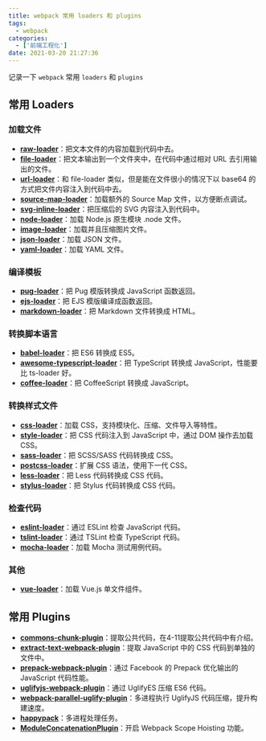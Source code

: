 ```yaml
---
title: webpack 常用 loaders 和 plugins
tags:
  - webpack
categories:
  - ['前端工程化']
date: 2021-03-20 21:27:36
---
```



记录一下 `webpack` 常用 `loaders` 和 `plugins`

<!-- more -->

## 常用 Loaders

### 加载文件

- **[raw-loader](https://github.com/webpack-contrib/raw-loader)**：把文本文件的内容加载到代码中去。
- **[file-loader](https://github.com/webpack-contrib/file-loader)**：把文本输出到一个文件夹中，在代码中通过相对 URL 去引用输出的文件。
- **[url-loader](https://github.com/webpack-contrib/url-loader)**：和 file-loader 类似，但是能在文件很小的情况下以 base64 的方式把文件内容注入到代码中去。
- **[source-map-loader](https://github.com/webpack-contrib/source-map-loader)**：加载额外的 Source Map 文件，以方便断点调试。
- **[svg-inline-loader](https://github.com/webpack-contrib/svg-inline-loader)**：把压缩后的 SVG 内容注入到代码中。
- **[node-loader](https://github.com/webpack-contrib/node-loader)**：加载 Node.js 原生模块 .node 文件。
- **[image-loader](https://github.com/tcoopman/image-webpack-loader)**：加载并且压缩图片文件。
- **[json-loader](https://github.com/webpack-contrib/json-loader)**：加载 JSON 文件。
- **[yaml-loader](https://github.com/eemeli/yaml-loader)**：加载 YAML 文件。

### 编译模板

- **[pug-loader](https://github.com/pugjs/pug-loader)**：把 Pug 模版转换成 JavaScript 函数返回。
- **[ejs-loader](https://github.com/difelice/ejs-loader)**：把 EJS 模版编译成函数返回。
- **[markdown-loader](https://github.com/peerigon/markdown-loader)**：把 Markdown 文件转换成 HTML。

### 转换脚本语言

- **[babel-loader](https://github.com/babel/babel-loader)**：把 ES6 转换成 ES5。
- **[awesome-typescript-loader](https://github.com/s-panferov/awesome-typescript-loader)**：把 TypeScript 转换成 JavaScript，性能要比 ts-loader 好。
- **[coffee-loader](https://github.com/webpack-contrib/coffee-loader)**：把 CoffeeScript 转换成 JavaScript。

### 转换样式文件

- **[css-loader](https://github.com/webpack-contrib/css-loader)**：加载 CSS，支持模块化、压缩、文件导入等特性。
- **[style-loader](https://github.com/webpack-contrib/style-loader)**：把 CSS 代码注入到 JavaScript 中，通过 DOM 操作去加载 CSS。
- **[sass-loader](https://github.com/webpack-contrib/sass-loader)**：把 SCSS/SASS 代码转换成 CSS。
- **[postcss-loader](https://github.com/webpack-contrib/postcss-loader)**：扩展 CSS 语法，使用下一代 CSS。
- **[less-loader](https://github.com/webpack-contrib/less-loader)**：把 Less 代码转换成 CSS 代码。
- **[stylus-loader](https://github.com/webpack-contrib/stylus-loader)**：把 Stylus 代码转换成 CSS 代码。

### 检查代码

- **[eslint-loader](https://github.com/webpack-contrib/eslint-loader)**：通过 ESLint 检查 JavaScript 代码。
- **[tslint-loader](https://github.com/wbuchwalter/tslint-loader)**：通过 TSLint 检查 TypeScript 代码。
- **[mocha-loader](https://github.com/webpack-contrib/mocha-loader)**：加载 Mocha 测试用例代码。

### 其他

- **[vue-loader](https://github.com/vuejs/vue-loader)**：加载 Vue.js 单文件组件。

## 常用 Plugins

- **[commons-chunk-plugin](https://webpack.js.org/plugins/commons-chunk-plugin)**：提取公共代码，在4-11提取公共代码中有介绍。
- **[extract-text-webpack-plugin](https://github.com/webpack-contrib/extract-text-webpack-plugin)**：提取 JavaScript 中的 CSS 代码到单独的文件中。
- **[prepack-webpack-plugin](https://github.com/gajus/prepack-webpack-plugin)**：通过 Facebook 的 Prepack 优化输出的 JavaScript 代码性能。
- **[uglifyjs-webpack-plugin](https://github.com/webpack-contrib/uglifyjs-webpack-plugin)**：通过 UglifyES 压缩 ES6 代码。
- **[webpack-parallel-uglify-plugin](https://github.com/gdborton/webpack-parallel-uglify-plugin)**：多进程执行 UglifyJS 代码压缩，提升构建速度。
- **[happypack](https://github.com/amireh/happypack)**：多进程处理任务。
- **[ModuleConcatenationPlugin](https://webpack.js.org/plugins/module-concatenation-plugin/)**：开启 Webpack Scope Hoisting 功能。
